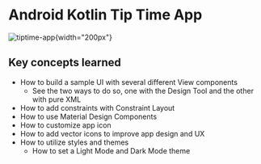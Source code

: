 # Android Kotlin Tip Time App

![tiptime-app](https://user-images.githubusercontent.com/37054216/138090875-9f131e3b-38c4-4bc5-8e9c-3a420558db26.png){width="200px"}

## Key concepts learned
- How to build a sample UI with several different View components
  - See the two ways to do so, one with the Design Tool and the other with pure XML
- How to add constraints with Constraint Layout
- How to use Material Design Components
- How to customize app icon
- How to add vector icons to improve app design and UX
- How to utilize styles and themes
    - How to set a Light Mode and Dark Mode theme 
